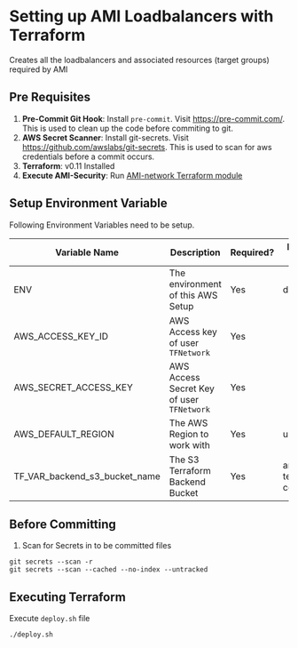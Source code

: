 # Setting up AMI Loadbalancers with Terraform

Creates all the loadbalancers and associated resources (target groups) required by AMI

## Pre Requisites

1. **Pre-Commit Git Hook**: Install `pre-commit`. Visit https://pre-commit.com/. This is used to clean up the code before commiting to git.
2. **AWS Secret Scanner**: Install git-secrets. Visit https://github.com/awslabs/git-secrets. This is used to scan for aws credentials before a commit occurs.
3. **Terraform**: v0.11 Installed
4. **Execute AMI-Security**: Run [AMI-network Terraform module](https://github.com/galileoinsights-ami/terraform-ami-network)

## Setup Environment Variable

Following Environment Variables need to be setup.

Variable Name | Description | Required? | Example Values
---|---|---|---
ENV | The environment of this AWS Setup | Yes | dev, prod
AWS_ACCESS_KEY_ID | AWS Access key of user `TFNetwork` | Yes |
AWS_SECRET_ACCESS_KEY | AWS Access Secret Key of user `TFNetwork` | Yes |
AWS_DEFAULT_REGION | The AWS Region to work with | Yes | us-east-2
TF_VAR_backend_s3_bucket_name | The S3 Terraform Backend Bucket | Yes | ami-terraform-configs

## Before Committing

1. Scan for Secrets in to be committed files

```
git secrets --scan -r
git secrets --scan --cached --no-index --untracked
```

## Executing Terraform

Execute `deploy.sh` file

```
./deploy.sh
```
